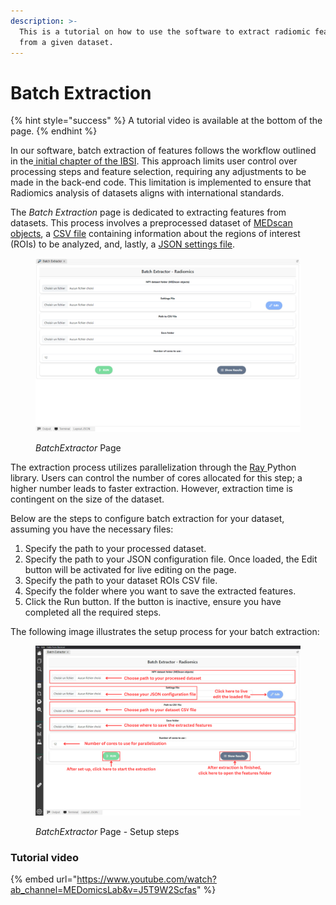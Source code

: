 ```yaml
---
description: >-
  This is a tutorial on how to use the software to extract radiomic features
  from a given dataset.
---
```


# Batch Extraction

{% hint style="success" %}
A tutorial video is available at the bottom of the page.
{% endhint %}

In our software, batch extraction of features follows the workflow outlined in the[ initial chapter of the IBSI](https://pubs.rsna.org/doi/10.1148/radiol.2020191145). This approach limits user control over processing steps and feature selection, requiring any adjustments to be made in the back-end code. This limitation is implemented to ensure that Radiomics analysis of datasets aligns with international standards.

The _Batch Extraction_ page is dedicated to extracting features from datasets. This process involves a preprocessed dataset of [MEDscan objects](https://medimage.readthedocs.io/en/latest/tutorials.html#medscan-class), a [CSV file](https://medimage.readthedocs.io/en/latest/csv\_file.html) containing information about the regions of interest (ROIs) to be analyzed, and, lastly, a [JSON settings file](https://medimage.readthedocs.io/en/latest/configurations\_file.html).

<figure><img src="../../.gitbook/assets/BatchExtractor.PNG" alt=""><figcaption><p><em>BatchExtractor</em> Page</p></figcaption></figure>

The extraction process utilizes parallelization through the [Ray ](https://www.ray.io/)Python library. Users can control the number of cores allocated for this step; a higher number leads to faster extraction. However, extraction time is contingent on the size of the dataset.

Below are the steps to configure batch extraction for your dataset, assuming you have the necessary files:

1. Specify the path to your processed dataset.
2. Specify the path to your JSON configuration file. Once loaded, the Edit button will be activated for live editing on the page.
3. Specify the path to your dataset ROIs CSV file.
4. Specify the folder where you want to save the extracted features.
5. Click the Run button. If the button is inactive, ensure you have completed all the required steps.

The following image illustrates the setup process for your batch extraction:

<figure><img src="../../.gitbook/assets/BatchExtractionSteps.png" alt=""><figcaption><p><em>BatchExtractor</em> Page - Setup steps</p></figcaption></figure>

### Tutorial video <a href="#tutorial-video" id="tutorial-video"></a>

{% embed url="https://www.youtube.com/watch?ab_channel=MEDomicsLab&v=J5T9W2Scfas" %}
